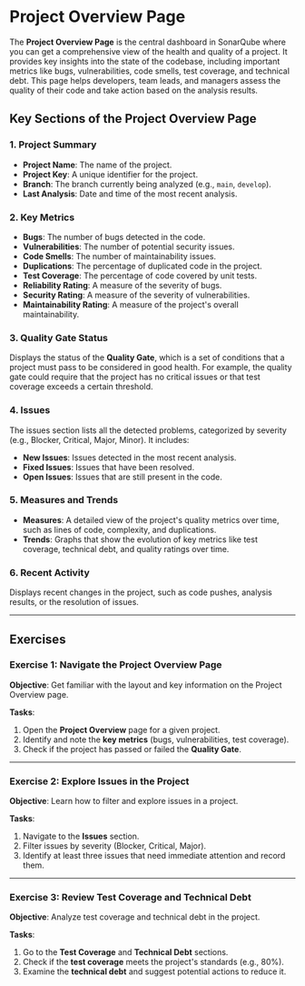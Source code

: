 # Project Overview Page

The **Project Overview Page** is the central dashboard in SonarQube where 
you can get a comprehensive view of the health and quality of a project. It 
provides key insights into the state of the codebase, including important 
metrics like bugs, vulnerabilities, code smells, test coverage, and 
technical debt. This page helps developers, team leads, and managers assess 
the quality of their code and take action based on the analysis results.     

## Key Sections of the Project Overview Page

### 1. Project Summary

- **Project Name**: The name of the project.
- **Project Key**: A unique identifier for the project.
- **Branch**: The branch currently being analyzed (e.g., `main`, `develop`).
- **Last Analysis**: Date and time of the most recent analysis.

### 2. Key Metrics

- **Bugs**: The number of bugs detected in the code.
- **Vulnerabilities**: The number of potential security issues.
- **Code Smells**: The number of maintainability issues.
- **Duplications**: The percentage of duplicated code in the project.
- **Test Coverage**: The percentage of code covered by unit tests.
- **Reliability Rating**: A measure of the severity of bugs.
- **Security Rating**: A measure of the severity of vulnerabilities.
- **Maintainability Rating**: A measure of the project's overall maintainability.

### 3. Quality Gate Status

Displays the status of the **Quality Gate**, which is a set of conditions 
that a project must pass to be considered in good health. For example, the 
quality gate could require that the project has no critical issues or that 
test coverage exceeds a certain threshold.    

### 4. Issues

The issues section lists all the detected problems, categorized by severity 
(e.g., Blocker, Critical, Major, Minor). It includes: 
- **New Issues**: Issues detected in the most recent analysis.
- **Fixed Issues**: Issues that have been resolved.
- **Open Issues**: Issues that are still present in the code.

### 5. Measures and Trends

- **Measures**: A detailed view of the project's quality metrics over time, 
  such as lines of code, complexity, and duplications.
- **Trends**: Graphs that show the evolution of key metrics like test 
  coverage, technical debt, and quality ratings over time. 

### 6. Recent Activity

Displays recent changes in the project, such as code pushes, analysis 
results, or the resolution of issues. 

---

## Exercises

### Exercise 1: Navigate the Project Overview Page

**Objective**: 
Get familiar with the layout and key information on the Project Overview page.

**Tasks**:
1. Open the **Project Overview** page for a given project.
2. Identify and note the **key metrics** (bugs, vulnerabilities, test coverage).
3. Check if the project has passed or failed the **Quality Gate**.

---

### Exercise 2: Explore Issues in the Project

**Objective**: 
Learn how to filter and explore issues in a project.

**Tasks**:
1. Navigate to the **Issues** section.
2. Filter issues by severity (Blocker, Critical, Major).
3. Identify at least three issues that need immediate attention and record them.

---

### Exercise 3: Review Test Coverage and Technical Debt

**Objective**: 
Analyze test coverage and technical debt in the project.

**Tasks**:
1. Go to the **Test Coverage** and **Technical Debt** sections.
2. Check if the **test coverage** meets the project's standards (e.g., 80%).
3. Examine the **technical debt** and suggest potential actions to reduce it.
